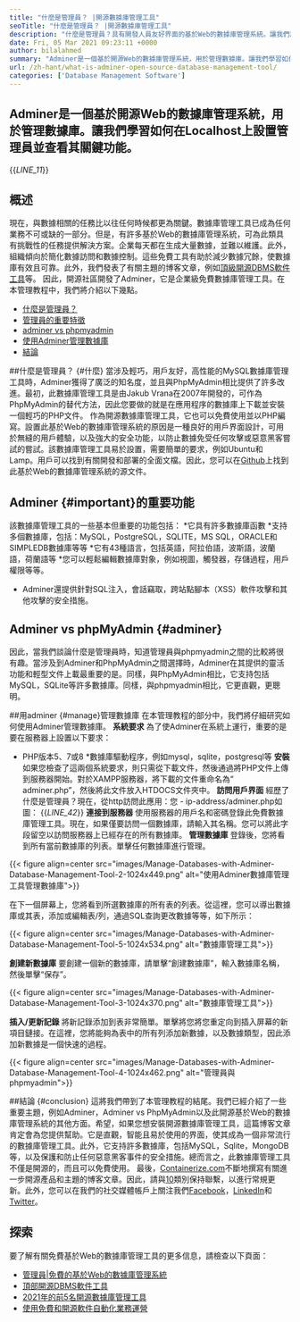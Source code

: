 ```yaml
---
title: "什麼是管理員？ |開源數據庫管理工具" 
seoTitle: "什麼是管理員？ |開源數據庫管理工具" 
description: "什麼是管理員？具有開發人員友好界面的基於Web的數據庫管理系統。讓我們討論如何使用開源管理器管理數據庫。" 
date: Fri, 05 Mar 2021 09:23:11 +0000
author: bilalahmed
summary: "Adminer是一個基於開源Web的數據庫管理系統，用於管理數據庫。讓我們學習如何在Localhost上設置管理員並查看其關鍵功能。" 
url: /zh-hant/what-is-adminer-open-source-database-management-tool/
categories: ['Database Management Software']
---
```


## Adminer是一個基於開源Web的數據庫管理系統，用於管理數據庫。讓我們學習如何在Localhost上設置管理員並查看其關鍵功能。
{{_LINE_11_}}

## 概述
現在，與數據相關的任務比以往任何時候都更為關鍵。數據庫管理工具已成為任何業務不可或缺的一部分。但是，有許多基於Web的數據庫管理系統，可為此類具有挑戰性的任務提供解決方案。企業每天都在生成大量數據，並難以維護。此外，組織傾向於簡化數據訪問和數據控制。這些免費工具有助於減少數據冗餘，使數據庫有效且可靠。此外，我們發表了有關主題的博客文章，例如[頂級開源DBMS軟件工具][1]等。
因此，開源社區開發了Adminer，它是企業級免費數據庫管理工具。在本管理教程中，我們將介紹以下幾點。
  * [什麼是管理員？][2]
  * [管理員的重要特徵][3]
  * [adminer vs phpmyadmin][4]
  * [使用Adminer管理數據庫][5]
  * [結論][6]

##什麼是管理員？   {#什麼}
當涉及輕巧，用戶友好，高性能的MySQL數據庫管理工具時，Adminer獲得了廣泛的知名度，並且與PhpMyAdmin相比提供了許多改進。最初，此數據庫管理工具是由Jakub Vrana在2007年開發的，可作為PhpMyAdmin的替代方法，因此您要做的就是在應用程序的數據庫上下載並安裝一個輕巧的PHP文件。
作為開源數據庫管理工具，它也可以免費使用並以PHP編寫。設置此基於Web的數據庫管理系統的原因是一種良好的用戶界面設計，可用於無縫的用戶體驗，以及強大的安全功能，以防止數據免受任何攻擊或惡意黑客嘗試的嘗試。該數據庫管理工具易於設置，需要簡單的要求，例如Ubuntu和Lamp。用戶可以找到有關開發和部署的全面文檔。因此，您可以在[Github][7]上找到此基於Web的數據庫管理系統的源文件。

## Adminer   {#important}的重要功能
該數據庫管理工具的一些基本但重要的功能包括：
  *它具有許多數據庫函數
  *支持多個數據庫，包括：MySQL，PostgreSQL，SQLITE，MS SQL，ORACLE和SIMPLEDB數據庫等等
  *它有43種語言，包括英語，阿拉伯語，波斯語，波蘭語，荷蘭語等
  *您可以輕鬆編輯數據庫對象，例如視圖，觸發器，存儲過程，用戶權限等等。
  * Adminer還提供針對SQL注入，會話竊取，跨站點腳本（XSS）軟件攻擊和其他攻擊的安全措施。

## Adminer vs phpMyAdmin   {#adminer}
因此，當我們談論什麼是管理員時，知道管理員與phpmyadmin之間的比較將很有趣。當涉及到Adminer和PhpMyAdmin之間選擇時，Adminer在其提供的靈活功能和輕型文件上載最重要的是。同樣，與PhpMyAdmin相比，它支持包括MySQL，SQLite等許多數據庫。同樣，與phpmyadmin相比，它更直觀，更聰明。

##用adminer   {#manage}管理數據庫
在本管理教程的部分中，我們將仔細研究如何使用Adminer管理數據庫。
**系統要求**
為了使Adminer在系統上運行，重要的是要在服務器上設置以下要求：
  * PHP版本5、7或8
  *數據庫驅動程序，例如mysql，sqlite，postgresql等
**安裝**
如果您檢查了這兩個系統要求，則只需從[][8]下載文件，然後通過將PHP文件上傳到服務器開始。對於XAMPP服務器，將下載的文件重命名為“ adminer.php”，然後將此文件放入HTDOCS文件夾中。
**訪問用戶界面**
經歷了什麼是管理員？現在，從http訪問此應用：您 -  ip-address/adminer.php如圖：
{{_LINE_42_}}
**連接到服務器**
使用服務器的用戶名和密碼登錄此免費數據庫管理工具。現在，如果僅要訪問一個數據庫，請輸入其名稱。您可以將此字段留空以訪問服務器上已經存在的所有數據庫。
**管理數據庫**
登錄後，您將看到所有當前數據庫的列表。單擊任何數據庫進行管理。

{{< figure align=center src="images/Manage-Databases-with-Adminer-Database-Management-Tool-2-1024x449.png" alt="使用Adminer數據庫管理工具管理數據庫">}}

在下一個屏幕上，您將看到所選數據庫的所有表的列表。從這裡，您可以導出數據庫或其表，添加或編輯表/列，通過SQL查詢更改數據等等，如下所示：

{{< figure align=center src="images/Manage-Databases-with-Adminer-Database-Management-Tool-5-1024x534.png" alt="數據庫管理工具">}}

**創建新數據庫**
要創建一個新的數據庫，請單擊“創建數據庫”，輸入數據庫名稱，然後單擊“保存”。

{{< figure align=center src="images/Manage-Databases-with-Adminer-Database-Management-Tool-3-1024x370.png" alt="數據庫管理工具">}}

**插入/更新記錄**
將新記錄添加到表非常簡單。單擊將您將您重定向到插入屏幕的新項目鏈接。在這裡，您將能夠為表中的所有列添加新數據，以及數據類型，因此添加新數據是一個快速的過程。

{{< figure align=center src="images/Manage-Databases-with-Adminer-Database-Management-Tool-4-1024x462.png" alt="管理員與phpmyadmin">}}


##結論 {#conclusion}
這將我們帶到了本管理教程的結尾。我們已經介紹了一些重要主題，例如Adminer，Adminer vs PhpMyAdmin以及此開源基於Web的數據庫管理系統的其他方面。希望，如果您想安裝開源數據庫管理工具，這篇博客文章肯定會為您提供幫助。它是直觀，智能且易於使用的界面，使其成為一個非常流行的數據庫管理工具。此外，它支持許多數據庫，包括MySQL，Sqlite，MongoDB等，以及保護和防止任何惡意黑客事件的安全措施。總而言之，此數據庫管理工具不僅是開源的，而且可以免費使用。
最後，[Containerize.com][9]不斷地撰寫有關進一步開源產品和主題的博客文章。因此，請與[10]類別保持聯繫，以進行常規更新。此外，您可以在我們的社交媒體帳戶上關注我們[Facebook][11]，[LinkedIn][12]和[Twitter][13]。

## 探索
要了解有關免費基於Web的數據庫管理工具的更多信息，請檢查以下頁面：
  * [管理員|免費的基於Web的數據庫管理系統][14]
  * [頂部開源DBMS軟件工具][1]
  * [2021年的前5名開源數據庫管理工具][15]
  * [使用免費和開源軟件自動化業務運營][16]

  
[1]: https://products.containerize.com/database-management
[2]: #what
[3]: #important
[4]: #adminer
[5]: #manage
[6]: #conclusion
[7]: https://github.com/vrana/adminer
[8]: https://www.adminer.org/
[9]: https://www.containerize.com/
[10]: https://products.containerize.com/database-management/
[11]: https://web.facebook.com/containerize
[12]: https://www.linkedin.com/company/containerize/
[13]: https://twitter.com/containerize_co
[14]: https://products.containerize.com/database-management/adminer
[15]: https://blog.containerize.com/2021/01/16/top-5-open-source-database-management-tools-in-2021/
[16]: https://blog.containerize.com/blogging/automate-business-operations-using-open-source-software/
